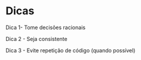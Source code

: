 # Dicas

Dica 1- Tome decisões racionais

Dica 2 - Seja consistente

Dica 3 - Evite repetição de código (quando possível)